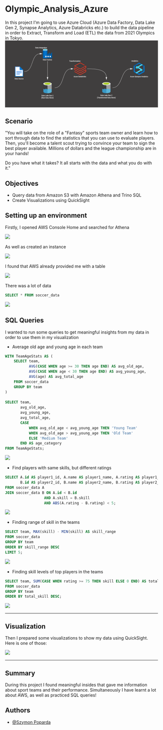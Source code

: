 # Olympic_Analysis_Azure

In this project I'm going to use Azure Cloud (Azure Data Factory, Data Lake Gen 2, Synapse Analytics, Azure Databricks etc.) to build the data pipeline in order to Extract, Transform and Load (ETL) the data from 2021 Olympics in Tokyo.
![](images/dashboard1_nopowerBI.png)

## Scenario
"You will take on the role of a "Fantasy" sports team owner and learn how to sort through data to find the statistics that you can use to evaluate players. Then, you'll become a talent scout trying to convince your team to sign the best player available. Millions of dollars and the league championship are in your hands!

Do you have what it takes? It all starts with the data and what you do with it."

## Objectives
- Query data from Amazon S3 with Amazon Athena and Trino SQL
- Create Visualizations using QuickSight

## Setting up an environment
Firstly, I opened AWS Console Home and searched for Athena



![](images/Athena-select.png)





As well as created an instance



![](images/Query_your_data.png)




I found that AWS already provided me with a table



![](images/table1.png)




There was a lot of data
```sql
SELECT * FROM soccer_data
```


![](images/table1_query.png)




## SQL Queries
I wanted to run some queries to get meaningful insights from my data in order to use them in my visualization

- Average old age and young age in each team
```sql
WITH TeamAgeStats AS (
    SELECT team, 
           AVG(CASE WHEN age >= 30 THEN age END) AS avg_old_age,
           AVG(CASE WHEN age < 30 THEN age END) AS avg_young_age,
           AVG(age) AS avg_total_age
    FROM soccer_data
    GROUP BY team
)

SELECT team, 
       avg_old_age,
       avg_young_age,
       avg_total_age,
       CASE 
           WHEN avg_old_age < avg_young_age THEN 'Young Team'
           WHEN avg_old_age > avg_young_age THEN 'Old Team'
           ELSE 'Medium Team'
       END AS age_category
FROM TeamAgeStats;
```




![](images/table2.2.png)




- Find players with same skills, but different ratings
```sql
SELECT A.id AS player1_id, A.name AS player1_name, A.rating AS player1_rating,
       B.id AS player2_id, B.name AS player2_name, B.rating AS player2_rating
FROM soccer_data A
JOIN soccer_data B ON A.id < B.id
                  AND A.skill = B.skill
                  AND ABS(A.rating - B.rating) < 5;
```

![](images/table3.png)



- Finding range of skill in the teams
```sql
SELECT team, MAX(skill) - MIN(skill) AS skill_range
FROM soccer_data
GROUP BY team
ORDER BY skill_range DESC
LIMIT 5;
```

![](images/table4.png)


- Finding skill levels of top players in the teams
```sql
SELECT team, SUM(CASE WHEN rating >= 75 THEN skill ELSE 0 END) AS total_skill
FROM soccer_data
GROUP BY team
ORDER BY total_skill DESC;
```
![](images/table5.png)


-----------------------------------------------------------------------------------------
## Visualization
Then I prepared some visualizations to show my data using QuickSight. Here is one of those:



![](images/viz1.png)



-----------------------------------------------------------------------------------------
## Summary
During this project I found meaningful insides that gave me information about sport teams and their performance. Simultaneously I have learnt a lot about AWS, as well as practiced SQL queries!

## Authors

- [@Szymon Poparda](https://www.linkedin.com/in/szymon-poparda-02b96a248/)






